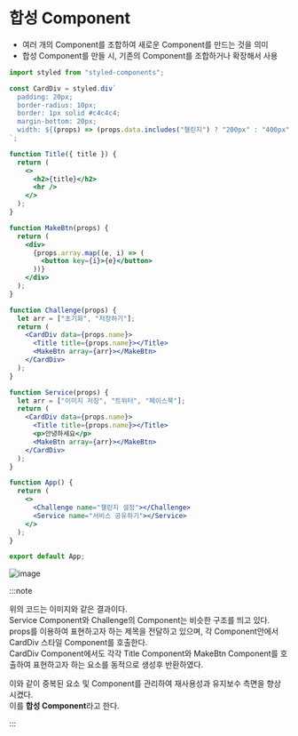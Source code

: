 # 합성 Component

- 여러 개의 Component를 조합하여 새로운 Component를 만드는 것을 의미
- 합성 Component를 만들 시, 기존의 Component를 조합하거나 확장해서 사용

```jsx
import styled from "styled-components";

const CardDiv = styled.div`
  padding: 20px;
  border-radius: 10px;
  border: 1px solid #c4c4c4;
  margin-bottom: 20px;
  width: ${(props) => (props.data.includes("챌린지") ? "200px" : "400px")};
`;

function Title({ title }) {
  return (
    <>
      <h2>{title}</h2>
      <hr />
    </>
  );
}

function MakeBtn(props) {
  return (
    <div>
      {props.array.map((e, i) => (
        <button key={i}>{e}</button>
      ))}
    </div>
  );
}

function Challenge(props) {
  let arr = ["초기화", "저장하기"];
  return (
    <CardDiv data={props.name}>
      <Title title={props.name}></Title>
      <MakeBtn array={arr}></MakeBtn>
    </CardDiv>
  );
}

function Service(props) {
  let arr = ["이미지 저장", "트위터", "페이스북"];
  return (
    <CardDiv data={props.name}>
      <Title title={props.name}></Title>
      <p>안녕하세요</p>
      <MakeBtn array={arr}></MakeBtn>
    </CardDiv>
  );
}

function App() {
  return (
    <>
      <Challenge name="챌린지 설정"></Challenge>
      <Service name="서비스 공유하기"></Service>
    </>
  );
}

export default App;
```

![image](https://github.com/JJamVa/JJamVa/assets/80045006/1654d2a9-584d-4e71-8fe4-25735c1dbca8)


:::note

위의 코드는 이미지와 같은 결과이다.<br/>
Service Component와 Challenge의 Component는 비슷한 구조를 띄고 있다.<br/>
props를 이용하여 표현하고자 하는 제목을 전달하고 있으며, 각 Component안에서 CardDiv 스타일 Component를 호출한다.<br/>
CardDiv Component에서도 각각 Title Component와 MakeBtn Component를 호출하여 표현하고자 하는 요소를 동적으로 생성후 반환하였다.<br/>

이와 같이 중복된 요소 및 Component를 관리하여 재사용성과 유지보수 측면을 향상 시켰다.<br/>
이를 **합성 Component**라고 한다.

:::